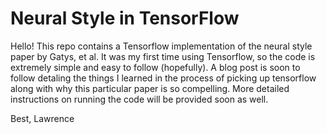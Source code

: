 # Neural Style in TensorFlow

Hello!
This repo contains a Tensorflow implementation of the neural style paper by Gatys, et al. It was my first time using Tensorflow, so the code is extremely simple and easy to follow (hopefully). A blog post is soon to follow detaling the things I learned in the process of picking up tensorflow along with why this particular paper is so compelling. More detailed instructions on running the code will be provided soon as well.

Best,
Lawrence 
